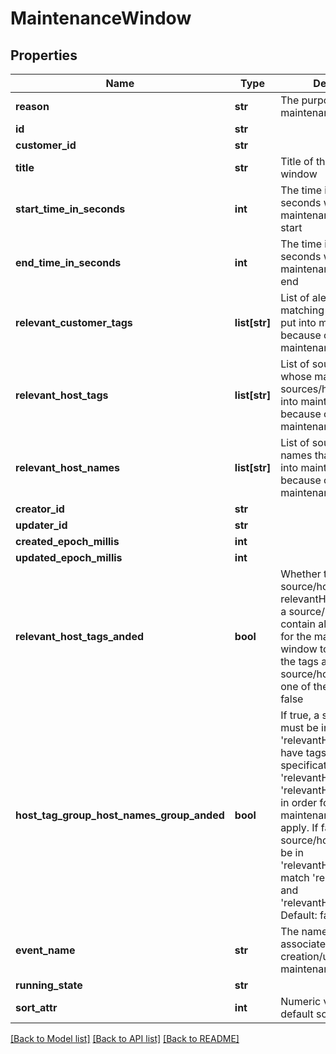 # MaintenanceWindow

## Properties
Name | Type | Description | Notes
------------ | ------------- | ------------- | -------------
**reason** | **str** | The purpose of this maintenance window | 
**id** | **str** |  | [optional] 
**customer_id** | **str** |  | [optional] 
**title** | **str** | Title of this maintenance window | 
**start_time_in_seconds** | **int** | The time in epoch seconds when this maintenance window will start | 
**end_time_in_seconds** | **int** | The time in epoch seconds when this maintenance window will end | 
**relevant_customer_tags** | **list[str]** | List of alert tags whose matching alerts will be put into maintenance because of this maintenance window | 
**relevant_host_tags** | **list[str]** | List of source/host tags whose matching sources/hosts will be put into maintenance because of this maintenance window | [optional] 
**relevant_host_names** | **list[str]** | List of source/host names that will be put into maintenance because of this maintenance window | [optional] 
**creator_id** | **str** |  | [optional] 
**updater_id** | **str** |  | [optional] 
**created_epoch_millis** | **int** |  | [optional] 
**updated_epoch_millis** | **int** |  | [optional] 
**relevant_host_tags_anded** | **bool** | Whether to AND source/host tags listed in relevantHostTags. If true, a source/host must contain all tags in order for the maintenance window to apply.  If false, the tags are OR&#39;ed, and a source/host must contain one of the tags. Default: false | [optional] 
**host_tag_group_host_names_group_anded** | **bool** | If true, a source/host must be in &#39;relevantHostNames&#39; and have tags matching the specification formed by &#39;relevantHostTags&#39; and &#39;relevantHostTagsAnded&#39; in order for this maintenance window to apply. If false, a source/host must either be in &#39;relevantHostNames&#39; or match &#39;relevantHostTags&#39; and &#39;relevantHostTagsAnded&#39;. Default: false | [optional] 
**event_name** | **str** | The name of an event associated with the creation/update of this maintenance window | [optional] 
**running_state** | **str** |  | [optional] 
**sort_attr** | **int** | Numeric value used in default sorting | [optional] 

[[Back to Model list]](../README.md#documentation-for-models) [[Back to API list]](../README.md#documentation-for-api-endpoints) [[Back to README]](../README.md)


